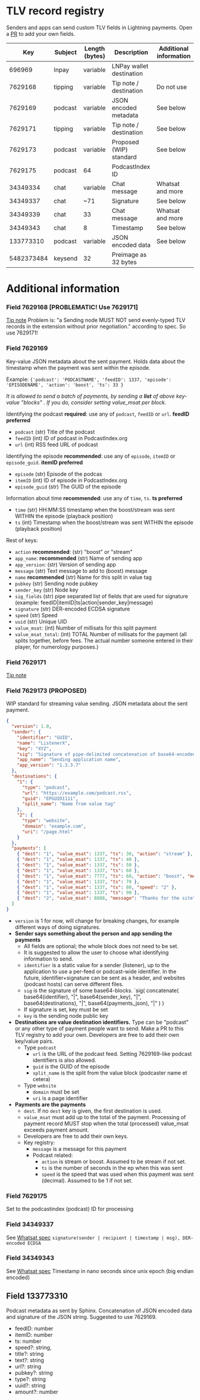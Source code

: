 # TLV record registry
Senders and apps can send custom TLV fields in Lightning payments. Open a [PR](https://github.com/satoshisstream/satoshis.stream/pulls) to add your own fields.


| Key        	| Subject 	| Length (bytes) 	| Description                	| Additional information 	|
|------------	|---------	|----------------	|----------------------------	|------------------------	|
| 696969        | lnpay         | variable              | LNPay wallet destination      |                               |
| 7629168       | tipping       | variable              | Tip note / destination        | Do not use                    |
| 7629169       | podcast       | variable              | JSON encoded metadata         | See below                     |
| 7629171       | tipping       | variable              | Tip note / destination        | See below                     |
| 7629173       | podcast       | variable              | Proposed (WIP) standard       | See below                     |
| 7629175       | podcast       | 64                    | PodcastIndex ID               |                               |
| 34349334      | chat          | variable              | Chat message                  | Whatsat and more              |
| 34349337      | chat          | ~71                   | Signature                     | See below                     |
| 34349339      | chat          | 33                    | Chat message                  | Whatsat and more              |
| 34349343      | chat          | 8                     | Timestamp                     | See below                     |
| 133773310     | podcast       | variable              | JSON encoded data             | See below                     |
| 5482373484    | keysend       | 32                    | Preimage as 32 bytes          |                               |
  




# Additional information

### Field 7629168 [PROBLEMATIC! Use 7629171]
[Tip note](https://github.com/lightningnetwork/lnd/releases/tag/v0.9.0-beta)
Problem is: "a Sending node MUST NOT send evenly-typed TLV records in the extension without prior negotiation." according to spec. So use 7629171!

### Field 7629169
Key-value JSON metadata about the sent payment. Holds data about the timestamp when the payment was sent within the episode.

Example: `{'podcast': 'PODCASTNAME', 'feedID': 1337, 'episode': 'EPISODENAME', 'action': 'boost', 'ts': 33 }`

_It is allowed to send a batch of payments, by sending a **list** of above key-value "blocks" . If you do, consider setting value_msat per block._

Identifying the podcast **required**: use any of `podcast`, `feedID` or `url`. **feedID preferred**
* `podcast` (str) Title of the podcast
* `feedID` (int) ID of podcast in PodcastIndex.org
* `url` (int) RSS feed URL of podcast

Identifying the episode **recommended**: use any of `episode`, `itemID` or `episode_guid`. **itemID preferred**
* `episode` (str) Episode of the podcas
* `itemID` (int) ID of episode in PodcastIndex.org
* `episode_guid` (str) The GUID of the episode

Information about time **recommended**: use any of `time`, `ts`. **ts preferred**
* `time` (str) HH:MM:SS timestamp when the boost/stream was sent WITHIN the episode (playback position)
* `ts` (int) Timestamp when the boost/stream was sent WITHIN the episode (playback position)

Rest of keys:
* `action` **recommended**: (str) "boost" or "stream" 
* `app_name`: **recommended** (str) Name of sending app
* `app_version`: (str) Version of sending app 
* `message` (str) Text message to add to (boost) message
* `name` **recommended** (str) Name for this split in value tag
* `pubkey` (str) Sending node pubkey
* `sender_key` (str) Node key
* `sig_fields` (str) pipe separated list of fields that are used for signature (example: feedID|itemID|ts|action|sender_key|message)
* `signature` (str) DER-encoded ECDSA signature
* `speed` (str) Speed
* `uuid` (str) Unique UID
* `value_msat`: (int) Number of millisats for this split payment
* `value_msat_total`: (int) TOTAL Number of millisats for the payment (all splits together, before fees. The actual number someone entered in their player, for numerology purposes.)

### Field 7629171
[Tip note](https://github.com/lightningnetwork/lnd/releases/tag/v0.9.0-beta)

### Field 7629173 (PROPOSED)
WIP standard for streaming value sending. JSON metadata about the sent payment.

```json
{
  "version": 1.0,
  "sender": {
    "identifier": "GUID",
    "name": "ListenerX",
    "key": "XYZ",
    "sig": "Signature of pipe-delimited concatenation of base64-encoded identifier + sender_key + destinations + payments JSON",
    "app_name": "Sending application name",
    "app_version": "1.3.3.7"
  },
  "destinations": {
    "1": {
      "type": "podcast",
      "url": "https://example.com/podcast.rss",
      "guid": "EPGUID1111",
      "split_name": "Name from value tag"
    },
    "2": {
      "type": "website",
      "domain": "example.com",
      "uri": "/page.html"
    }
  },
  "payments": [
    { "dest": "1", "value_msat": 1337, "ts": 30, "action": "stream" },
    { "dest": "1", "value_msat": 1337, "ts": 40 },
    { "dest": "1", "value_msat": 1337, "ts": 50 },
    { "dest": "1", "value_msat": 1337, "ts": 60 },
    { "dest": "1", "value_msat": 7777, "ts": 60, "action": "boost", "message": "Great part!" },
    { "dest": "1", "value_msat": 1337, "ts": 70 },
    { "dest": "1", "value_msat": 1337, "ts": 80, "speed": "2" },
    { "dest": "1", "value_msat": 1337, "ts": 90 },
    { "dest": "2", "value_msat": 8888, "message": "Thanks for the site" }
  ]
}
```
* `version` is 1 for now, will change for breaking changes, for example different ways of doing signatures.
* **Sender says something about the person and app sending the payments**
  * All fields are optional; the whole block does not need to be set. 
  * It is suggested to allow the user to choose what identifying information to send.
  * `identifier` is a static value for a sender (listener), up to the application to use a per-feed or podcast-wide identifier. In the future, identifier+signature can be sent as a header, and websites (podcast hosts) can serve different files.
  * `sig` is the signature of some base64-blocks. `sig( concatenate( base64(identifier), "|", base64(sender_key), "|", base64(destinations), "|", base64(payments_json), "|" ) )
  * If signature is set, key must be set
  * `key` is the sending node public key
* **Destinations are value destination identifiers.** Type can be "podcast" or any other type of payment people want to send. Make a PR to this TLV registry to add your own. Developers are free to add their own key/value pairs.
  * Type `podcast`
    * `url` is the URL of the podcast feed. Setting 7629169-like podcast identifiers is also allowed.
    * `guid` is the GUID of the episode
    * `split_name` is the split from the value block (podcaster name et cetera)
  * Type `website`
    * `domain` must be set
    * `uri` is a page identifier
* **Payments are the payments**
  * `dest`. If no `dest` key is given, the first destination is used.
  * `value_msat` must add up to the total of the payment. Processing of payment record MUST stop when the total (processed) value_msat exceeds payment amount.
  * Developers are free to add their own keys.
  * Key registry:
    * `message` is a message for this payment
    * Podcast related:
      * `action` is stream or boost. Assumed to be stream if not set.
      * `ts` is the number of seconds in the ep when this was sent
      * `speed` is the speed that was used when this payment was sent (decimal). Assumed to be 1 if not set.

### Field 7629175
Set to the podcastindex (podcast) ID for processing

### Field 34349337
See [Whatsat spec](https://github.com/joostjager/whatsat#protocol)
`signature(sender | recipient | timestamp | msg), DER-encoded ECDSA`

### Field 34349343
See [Whatsat spec](https://github.com/joostjager/whatsat#protocol)
Timestamp in nano seconds since unix epoch (big endian encoded)

## Field 133773310
Podcast metadata as sent by Sphinx. Concatenation of JSON encoded data and signature of the JSON string. Suggested to use 7629169.
* feedID: number  
* itemID: number  
* ts: number  
* speed?: string, 
* title?: string  
* text?: string  
* url?: string 
* pubkey?: string  
* type?: string  
* uuid?: string  
* amount?: number 
